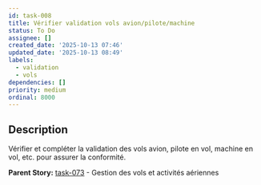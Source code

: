 ```yaml
---
id: task-008
title: Vérifier validation vols avion/pilote/machine
status: To Do
assignee: []
created_date: '2025-10-13 07:46'
updated_date: '2025-10-13 08:49'
labels:
  - validation
  - vols
dependencies: []
priority: medium
ordinal: 8000
---
```


## Description

<!-- SECTION:DESCRIPTION:BEGIN -->
Vérifier et compléter la validation des vols avion, pilote en vol, machine en vol, etc. pour assurer la conformité.

**Parent Story:** [task-073](task-073) - Gestion des vols et activités aériennes
<!-- SECTION:DESCRIPTION:END -->
